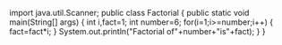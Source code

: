 import java.util.Scanner;
public class Factorial
{
public static void main(String[] args)
{
 int i,fact=1;
 int number=6;
 for(i=1;i>=number;i++)
{
     fact=fact*i;
  }
  System.out.println("Factorial of"+number+"is"+fact);
 }
}
